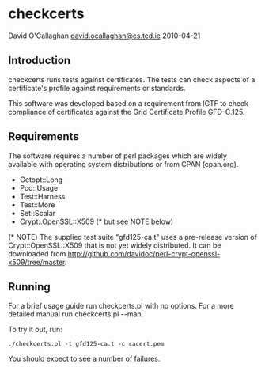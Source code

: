 checkcerts
===========

David O'Callaghan <david.ocallaghan@cs.tcd.ie>
2010-04-21


Introduction
-------------

checkcerts runs tests against certificates.  The tests can check aspects of a
certificate's profile against requirements or standards.

This software was developed based on a requirement from IGTF to check
compliance of certificates against the Grid Certificate Profile GFD-C.125.


Requirements
-------------

The software requires a number of perl packages which are widely available
with operating system distributions or from CPAN (cpan.org).

 * Getopt::Long
 * Pod::Usage
 * Test::Harness
 * Test::More
 * Set::Scalar
 * Crypt::OpenSSL::X509 (* but see NOTE below)

(* NOTE) The supplied test suite "gfd125-ca.t" uses a pre-release version of
Crypt::OpenSSL::X509 that is not yet widely distributed.  It can be downloaded
from http://github.com/davidoc/perl-crypt-openssl-x509/tree/master.


Running
--------

For a brief usage guide run checkcerts.pl with no options. For a more detailed
manual run checkcerts.pl --man.

To try it out, run:

    ./checkcerts.pl -t gfd125-ca.t -c cacert.pem

You should expect to see a number of failures.
